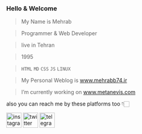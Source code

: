 ### Hello & Welcome

>My Name is Mehrab

>Programmer & Web Developer

>live in Tehran

>1995

>`HTML` `MD` `CSS` `JS` `LINUX`

>My Personal Weblog is www.mehrabb74.ir

>I’m currently working on www.metanevis.com 

also you can reach me by these platforms too 👇🏻

[<img src='https://cdn.jsdelivr.net/npm/simple-icons@3.0.1/icons/instagram.svg' alt='instagram' height='40'>](https://www.instagram.com/mehrabb74/)
[<img src='https://cdn.jsdelivr.net/npm/simple-icons@3.0.1/icons/twitter.svg' alt='twitter' height='40'>](https://twitter.com/mehrabb74)
[<img src='https://cdn.jsdelivr.net/npm/simple-icons@3.0.1/icons/telegram.svg' alt='telegram' height='40'>](https://mehrabb74.t.me/mehrabb74)  
